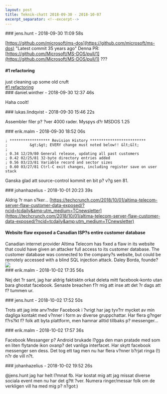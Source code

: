 ```yaml
---
layout: post
title: Teknik-chatt 2018-09-30 - 2018-10-07
excerpt_separator: <!--excerpt-->
---
```

<section class="message" markdown="1">
### jens.hunt - 2018-09-30 11:09 58s

[https://github.com/microsoft/ms-dos](https://github.com/microsoft/ms-dos)
"Latest commit 35 years ago" 
Denna PR: [https://github.com/Microsoft/MS-DOS/pull/1](https://github.com/Microsoft/MS-DOS/pull/1) ???

<div class="attachment"><h4>#1 refactoring</h4><div class="text">just cleaning up some old cruft</div>
<a href="https://github.com/Microsoft/MS-DOS/pull/1">#1 refactoring</a></div>
    
</section>
<section class="message" markdown="1">
### daniel.winther - 2018-09-30 12:37 46s

Haha coolt!
</section>
<section class="message" markdown="1">
### lukas.lindqvist - 2018-09-30 15:46 22s

Assembler filer p? ?ver 4000 rader. Myspys d?r MSDOS 1.25
</section>
<section class="message" markdown="1">
### erik.malm - 2018-09-30 18:52 06s

```
; ****************** Revision History *************************
;          &gt;&gt; EVERY change must noted below!! &lt;&lt;
;
; 0.34 12/29/80 General release, updating all past customers
; 0.42 02/25/81 32-byte directory entries added
; 0.56 03/23/81 Variable record and sector sizes
; 0.60 03/27/81 Ctrl-C exit changes, including register save on user stack
```
Ganska glad att source-control kommit en bit p? v?g sen 81.
</section>
<section class="message" markdown="1">
### johanhazelius - 2018-10-01 20:23 39s

Aldrig ?r man s?ker... 
[https://techcrunch.com/2018/10/01/altima-telecom-server-flaw-customer-data-exposed/?ncid=tcdaily&amp;utm_medium=TCnewsletter](https://techcrunch.com/2018/10/01/altima-telecom-server-flaw-customer-data-exposed/?ncid=tcdaily&amp;utm_medium=TCnewsletter)

<div class="attachment"><h4>Website flaw exposed a Canadian ISP?s entire customer database</h4><div class="text">Canadian internet provider Altima Telecom has fixed a flaw in its website that could have given an attacker full access to its customer database. The customer database was connected to the company?s website, but could be remotely accessed with a blind SQL injection attack. Daley Borda, founde?</div>
<a href="https://techcrunch.com/2018/10/01/altima-telecom-server-flaw-customer-data-exposed/?ncid=tcdaily&amp;utm_medium=TCnewsletter"><img src="https://techcrunch.com/wp-content/uploads/2018/10/gettyimages-4878672681.jpg?w=618" fallback="Website flaw exposed a Canadian ISP?s entire customer database"/></a></div>
    
</section>
<section class="message" markdown="1">
### erik.malm - 2018-10-02 17:35 56s

Nej det ?r sant, jag har aldrig faktisktn orkat deleta mitt facebook-konto utan bara ghostat facebook. Senaste breachen f?r mig att inse att det ?r dags att f? tummen ur.
</section>
<section class="message" markdown="1">
### jens.hunt - 2018-10-02 17:52 50s

Trots att jag inte anv?nder Facebook i ?vrigt har jag tyv?rr mycket av min dagliga kontakt med v?nner i form av diverse gruppchattar. Har flera g?nger f?rs?kt f? folk att byta plattform,  men hamnar alltid tillbaks p? messenger...
</section>
<section class="message" markdown="1">
### erik.malm - 2018-10-02 17:57 36s

Facebook Messanger p? Android brukade l?gga den man pratade med som en liten flytande ikon ovanp? det vanliga interfacet. Har skytt facebook messenger sen dess.
Det tog ett tag men nu har flera v?nner b?rjat ringa  (!) n?r de vill n?t.
</section>
<section class="message" markdown="1">
### johanhazelius - 2018-10-02 19:52 26s

@jens.hunt jag har helt l?mnat fb. Har kostat mig att jag missat diverse sociala event men nu har det g?tt ?ver. Numera ringer/messar folk om de verkligen vill ha med mig p? n?got:)

<!--excerpt-->
</section>